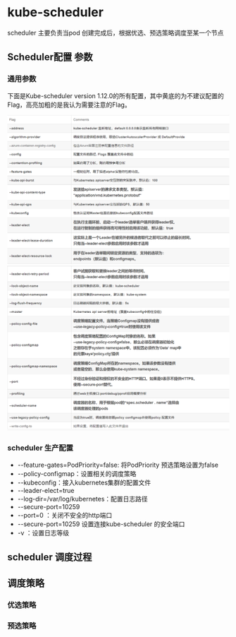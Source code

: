 # kube-scheduler

scheduler 主要负责当pod 创建完成后，根据优选、预选策略调度至某一个节点



## Scheduler配置 参数

### 通用参数

下面是Kube-scheduler version 1.12.0的所有配置，其中黄底的为不建议配置的Flag，高亮加粗的是我认为需要注意的Flag。

![image-20210426180715893](assets/image-20210426180715893.png)
![image-20210426180735964](assets/image-20210426180735964.png)



### scheduler 生产配置

- --feature-gates=PodPriority=false: 将PodPriority 预选策略设置为false
- --policy-configmap：设置相关的调度策略
- --kubeconfig：接入kubernetes集群的配置文件
- --leader-elect=true
- --log-dir=/var/log/kubernetes：配置日志路径
- --secure-port=10259
- --port=0 ：关闭不安全的http端口
- --secure-port=10259 设置连接kube-scheduler 的安全端口
- -v ：设置日志等级



## scheduler 调度过程



## 调度策略



### 优选策略



### 预选策略









